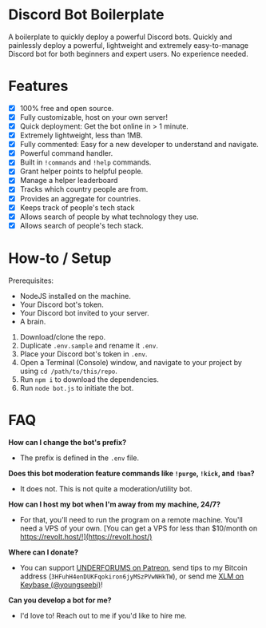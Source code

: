 # Discord Bot Boilerplate

A boilerplate to quickly deploy a powerful Discord bots. Quickly and painlessly deploy a powerful, lightweight and extremely easy-to-manage Discord bot for both beginners and expert users. No experience needed.

# Features

- [x] 100% free and open source.
- [x] Fully customizable, host on your own server!
- [x] Quick deployment: Get the bot online in > 1 minute.
- [x] Extremely lightweight, less than 1MB.
- [x] Fully commented: Easy for a new developer to understand and navigate.
- [x] Powerful command handler.
- [x] Built in `!commands` and `!help` commands.
- [x] Grant helper points to helpful people.
- [x] Manage a helper leaderboard
- [x] Tracks which country people are from.
- [x] Provides an aggregate for countries.
- [x] Keeps track of people's tech stack
- [x] Allows search of people by what technology they use.
- [x] Allows search of people's tech stack.

# How-to / Setup

Prerequisites:

- NodeJS installed on the machine.
- Your Discord bot's token.
- Your Discord bot invited to your server.
- A brain.

1. Download/clone the repo.
2. Duplicate `.env.sample` and rename it `.env`.
3. Place your Discord bot's token in `.env`.
4. Open a Terminal (Console) window, and navigate to your project by using `cd /path/to/this/repo`.
5. Run `npm i` to download the dependencies.
6. Run `node bot.js` to initiate the bot.



# FAQ

**How can I change the bot's prefix?**

- The prefix is defined in the `.env` file.

**Does this bot moderation feature commands like `!purge`, `!kick`, and `!ban`?**

- It does not. This is not quite a moderation/utility bot.

**How can I host my bot when I'm away from my machine, 24/7?**

- For that, you'll need to run the program on a remote machine. You'll need a VPS of your own. [You can get a VPS for less than \$10/month on https://revolt.host/!](https://revolt.host/)

**Where can I donate?**

- You can support [UNDERFORUMS on Patreon](https://www.patreon.com/underforums), send tips to my Bitcoin address (`3HFuhH4enDUKFqokiron6jyMSzPVwNHkTW`), or send me [XLM on Keybase (@youngseebi)](https://keybase.io/youngseebi)!

**Can you develop a bot for me?**

- I'd love to! Reach out to me if you'd like to hire me.
